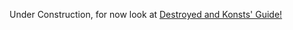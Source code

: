 Under Construction, for now look at
[Destroyed and Konsts' Guide!](https://docs.google.com/document/d/1Nw4zCf0VQxk-rfK61CJ2E4NoHhyOu-YskyH4_ZpLFs8/edit)
